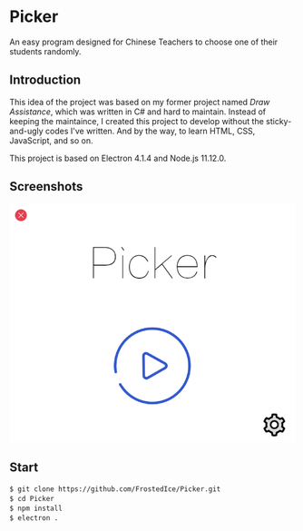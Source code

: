 # Picker

An easy program designed for Chinese Teachers to choose one of their students randomly.

## Introduction

This idea of the project was based on my former project named _Draw Assistance_, which was written in C# and hard to maintain. Instead of keeping the maintaince, I created this project to develop without the sticky-and-ugly codes I've written. And by the way, to learn HTML, CSS, JavaScript, and so on.

This project is based on Electron 4.1.4 and Node.js 11.12.0.

## Screenshots

![Main Window](./readme-items/main-window.png)

## Start

```bash
$ git clone https://github.com/FrostedIce/Picker.git
$ cd Picker
$ npm install
$ electron .
```